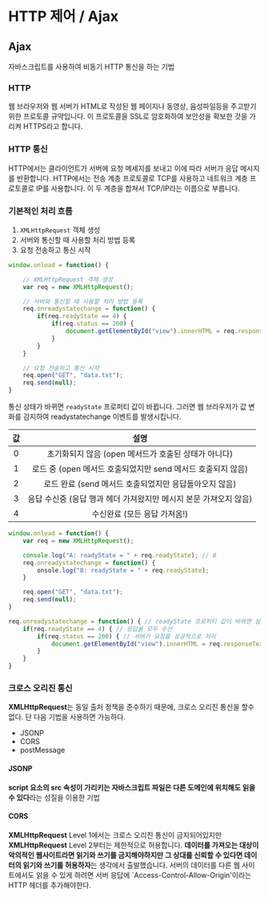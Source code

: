 # HTTP 제어 / Ajax

## Ajax

자바스크립트를 사용하여 비동기 HTTP 통신을 하는 기법

### HTTP

웹 브라우저와 웹 서버가 HTML로 작성된 웹 페이지나 동영상, 음성파일등을 주고받기 위한 프로토콜 규약입니다. 이 프로토콜을 SSL로 암호화하여 보안성을 확보한 것을 가리켜 HTTPS라고 합니다.

### HTTP 통신

HTTP에서는 클라이언트가 서버에 요청 메세지를 보내고 이에 따라 서버가 응답 메시지를 반환합니다. HTTP에서는 전송 계층 프로토콜로 TCP를 사용하고 네트워크 계층 프로토콜로 IP를 사용합니다. 이 두 계층을 합쳐서 TCP/IP라는 이름으로 부릅니다.

### 기본적인 처리 흐름

1. `XMLHttpRequest` 객체 생성
2. 서버와 통신할 때 사용할 처리 방법 등록
3. 요청 전송하고 통신 시작

```javascript
window.onload = function() {

    // XMLHttpRequest 객체 생성
    var req = new XMLHttpRequest();

    // 서버와 통신할 때 사용할 처리 방법 등록
    req.onreadystatechange = function() {
        if(req.readyState == 4) {
            if(req.status == 200) {
                document.getElementById("view").innerHTML = req.responseText;
            }
        }
    }

    // 요청 전송하고 통신 시작
    req.open("GET", "data.txt");
    req.send(null);
}
```

통신 상태가 바뀌면 `readyState` 프로퍼티 값이 바뀝니다. 그러면 웹 브라우저가 값 변화를 감지하여 readystatechange 이벤트를 발생시킵니다.

| 값 | 설명                                                               |
|:--:|:-----------------------------------------------------------------:|
| 0  | 초기화되지 않음 (open 메서드가 호출된 상태가 아니다)                   |
| 1  | 로드 중 (open 메서드 호출되었지만 send 메서드 호출되지 않음)            |
| 2  | 로드 완료 (send 메서드 호출되었지만 응답돌아오지 않음)                  |
| 3  | 응답 수신중 (응답 행과 헤더 가져왔지만 메시지 본문 가져오지 않음)        |
| 4  | 수신완료 (모든 응답 가져옴!)                                          |

```javascript
window.onload = function() {
    var req = new XMLHttpRequest();

    console.log("A: readyState = " + req.readyState); // 0
    req.onreadystatechange = function() {
        onsole.log("B: readyState = " + req.readyState);
    }

    req.open("GET", "data.txt");
    req.send(null);
}
```

```javascript
req.onreadystatechange = function() { // readyState 프로퍼티 값이 바뀌면 실행(0, 1, 2, 3, 4)
    if(req.readyState == 4) { // 응답을 모두 수신
        if(req.status == 200) { // 서버가 요청을 성공적으로 처리
            document.getElementById("view").innerHTML = req.responseText;
        }
    }
}
```

### 크로스 오리진 통신

**XMLHttpRequest**는 동일 출처 정책을 준수하기 때문에, 크로스 오리진 통신을 할수 없다. 단 다음 기법을 사용하면 가능하다.

- JSONP
- CORS
- postMessage

#### JSONP

**script 요소의 src 속성이 가리키는 자바스크립트 파일은 다른 도메인에 위치해도 읽을 수 있다**라는 성질을 이용한 기법

#### CORS

**XMLHttpRequest** Level 1에서는 크로스 오리진 통신이 금지되어있지만 **XMLHttpRequest** Level 2부터는 제한적으로 허용합니다.
**데이터를 가져오는 대상이 악의적인 웹사이트라면 읽기와 쓰기를 금지해야하지만 그 상대를 신뢰할 수 있다면 데이터의 읽기와 쓰기를 허용하자**는 생각에서 출발했습니다. 서버의 데이터를 다른 웹 사이트에서도 읽을 수 있게 하려면 서버 응답에 `Access-Control-Allow-Origin'이라는 HTTP 헤더를 추가해야한다.